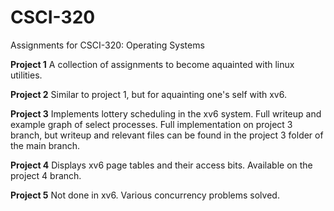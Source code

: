 # CSCI-320
Assignments for CSCI-320: Operating Systems

**Project 1**
A collection of assignments to become aquainted with linux utilities.

**Project 2**
Similar to project 1, but for aquainting one's self with xv6.

**Project 3**
Implements lottery scheduling in the xv6 system. Full writeup and example graph of select processes.
Full implementation on project 3 branch, but writeup and relevant files can be found in the project 3 folder of the main branch.

**Project 4**
Displays xv6 page tables and their access bits. Available on the project 4 branch.

**Project 5**
Not done in xv6. Various concurrency problems solved.
